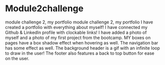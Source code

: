 # Module2challenge
module challenge 2, my portfolio
module challenge 2, my portfolio I have created a portfolio with everything about myself! I have connected my Github & LinkedIn profile with clockable links! I have added a photo of myself and a photo of my first project from the bootcamp. MY boxes on pages have a box shadow effect when hovering as well. The navigation bar has some effect as well. The background header is a gif with an infinite loop to draw in the user! The footer also features a back to top button for ease on the user.
